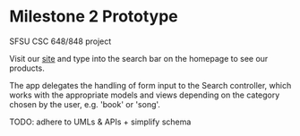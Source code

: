 # Milestone 2 Prototype

SFSU CSC 648/848 project

Visit our [site](http://sfsuswe.com/~su16g03/MilestoneTwo) and type into the search bar
on the homepage to see our products.

The app delegates the handling of form input to the Search controller, which
works with the appropriate models and views depending on the category chosen
by the user, e.g. 'book' or 'song'.

TODO: adhere to UMLs & APIs + simplify schema